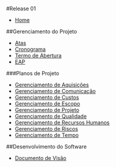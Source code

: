 #Release 01

* [Home](https://github.com/fga-gpp-mds/2016.2-Time05-SalasFGA/wiki/P%C3%A1gina-Inicial)

##Gerenciamento do Projeto
* [Atas](https://github.com/fga-gpp-mds/2016.2-Time05/wiki/Atas)
* [Cronograma](https://github.com/fga-gpp-mds/2016.2-Time05/wiki/Cronograma)
* [Termo de Abertura](https://github.com/fga-gpp-mds/2016.2-Time05/wiki/Termo-de-Abertura)
* [EAP](https://github.com/fga-gpp-mds/2016.2-Time05/wiki/EAP)

###Planos de Projeto
* [Gerenciamento de Aquisições]()
* [Gerenciamento de Comunicação]()
* [Gerenciamento de Custos]()
* [Gerenciamento de Escopo]()
* [Gerenciamento de Projeto]()
* [Gerenciamento de Qualidade]()
* [Gerenciamento de Recursos Humanos]()
* [Gerenciamento de Riscos]()
* [Gerenciamento de Tempo]()

##Desenvolvimento do Software
* [Documento de Visão](https://github.com/fga-gpp-mds/2016.2-Time05/wiki/Documento-de-Visão)